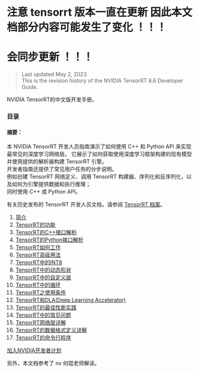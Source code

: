 # 注意 tensorrt 版本一直在更新  因此本文档部分内容可能发生了变化 ！！！     
# 会同步更新 ！！！   

> Last updated May 2, 2023    
> This is the revision history of the NVIDIA TensorRT 8.6 Developer Guide.   

NVIDIA TensorRT的中文版开发手册。

### 目录   

#### 摘要：  
本 NVIDIA TensorRT 开发人员指南演示了如何使用 C++ 和 Python API 来实现最常见的深度学习网络层。 它展示了如何获取使用深度学习框架构建的现有模型并使用提供的解析器构建 TensorRT 引擎。   
开发者指南还提供了常见用户任务的分步说明。   
例如创建 TensorRT 网络定义、调用 TensorRT 构建器、序列化和反序列化，以及如何为引擎提供数据和执行推理；   
同时使用 C++ 或 Python API。

有关历史发布的 TensorRT 开发人员文档，请参阅 [TensorRT 档案](https://docs.nvidia.com/deeplearning/tensorrt/archives/index.html)。

1. [简介](1.简介/1.简介.md)
2. [TensorRT的功能](2.TensorRT的功能/TensorRT的功能.md)
3. [TensorRT的C++接口解析](3.TensorRT的C++接口解析/TensorRT的C++接口解析.md)
4. [TensorRT的Python接口解析](4.TensorRT的Python接口解析/TensorRT的Python接口解析.md)
5. [TensorRT如何工作](5.TensorRT如何工作/TensorRT如何工作.md)
6. [TensorRT高级用法](6.TensorRT高级用法/TensorRT高级用法.md)
7. [TensorRT中的INT8](7.TensorRT中的INT8/TensorRT中的INT8.md)
8. [TensorRT中的动态形状](8.TensorRT中的动态形状/TensorRT中的动态形状.md)
9. [TensorRT中的自定义层](9.TensorRT中的自定义层/TensorRT中的自定义层.md)
10. [TensorRT中的循环](10_TensorRT中的循环/TensorRT中的循环.md)
11. [TensorRT之使用条件](11.TensorRT之使用条件/TensorRT之条件控制.md)
12. [TensorRT和DLA(Deep Learning Accelerator)](12.TensorRT和DLA(Deep_Learning_Accelerator)/TensorRT和DLA(Deep_Learning_Accelerator).md)
13. [TensorRT的最佳性能实践](13.TensorRT的最佳性能实践/TensorRT的最佳性能实践.md)
14. [TensorRT中的常见问题](14.TensorRT中的常见问题/TensorRT中的常见问题.md)
15. [TensorRT网络层详解](15.TensorRT网络层详解/15.TensorRT网络层详解.md)
16. [TensorRT的数据格式定义详解](16.TensorRT的数据格式定义详解/TensorRT的数据格式定义详解.md)
17. [TensorRT的命令行程序](17.TensorRT的命令行程序/TensorRT的命令行程序.md)

[加入NVIDIA开发者计划](https://developer.nvidia.com/zh-cn/developer-program)

另外，本文档参考了 nv 何琨老师解读。    


